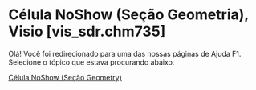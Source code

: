 
# Célula NoShow (Seção Geometria), Visio [vis_sdr.chm735]

Olá! Você foi redirecionado para uma das nossas páginas de Ajuda F1. Selecione o tópico que estava procurando abaixo.

[Célula NoShow (Seção Geometry)](http://msdn.microsoft.com/library/831075ff-2875-b598-00bb-eb8481fee57b%28Office.15%29.aspx)
